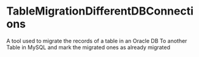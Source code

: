 # TableMigrationDifferentDBConnections
A tool used to migrate the records of a table in an Oracle DB To another Table in MySQL and mark the migrated ones as already migrated
